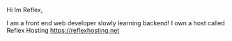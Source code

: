 Hi Im Reflex,

I am a front end web developer slowly learning backend!
I own a host called Reflex Hosting https://reflexhosting.net

